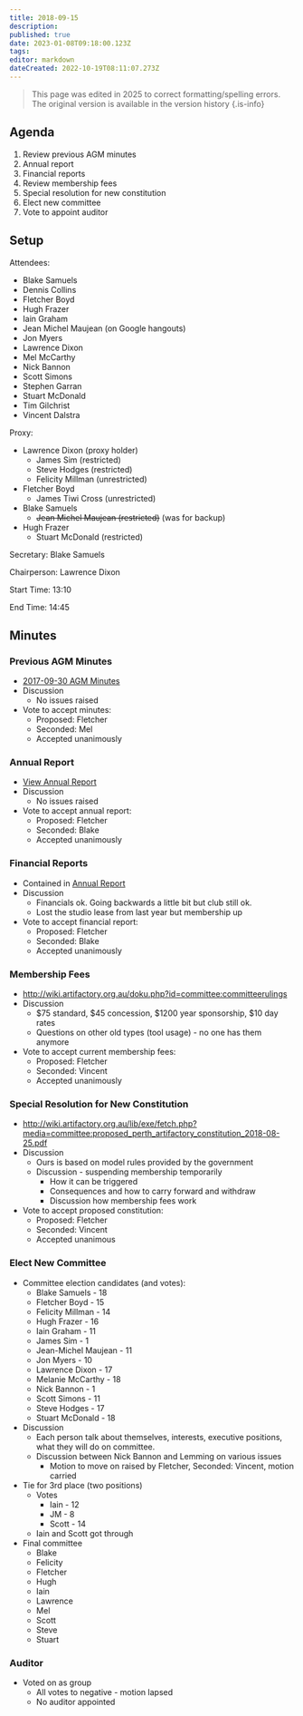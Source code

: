 ```yaml
---
title: 2018-09-15
description: 
published: true
date: 2023-01-08T09:18:00.123Z
tags: 
editor: markdown
dateCreated: 2022-10-19T08:11:07.273Z
---
```


> This page was edited in 2025 to correct formatting/spelling errors. The original version is available in the version history
{.is-info}

## Agenda

1. Review previous AGM minutes
2. Annual report
3. Financial reports
4. Review membership fees
5. Special resolution for new constitution
6. Elect new committee
7. Vote to appoint auditor

## Setup

Attendees:

- Blake Samuels
- Dennis Collins
- Fletcher Boyd
- Hugh Frazer
- Iain Graham
- Jean Michel Maujean (on Google hangouts)
- Jon Myers
- Lawrence Dixon
- Mel McCarthy
- Nick Bannon
- Scott Simons
- Stephen Garran
- Stuart McDonald
- Tim Gilchrist
- Vincent Dalstra

Proxy:

- Lawrence Dixon (proxy holder)
  - James Sim (restricted)
  - Steve Hodges (restricted)
  - Felicity Millman (unrestricted)
- Fletcher Boyd
  - James Tiwi Cross (unrestricted)
- Blake Samuels
  - ~~Jean Michel Maujean (restricted)~~ (was for backup)
- Hugh Frazer
  - Stuart McDonald (restricted)

Secretary: Blake Samuels

Chairperson: Lawrence Dixon

Start Time: 13:10

End Time: 14:45

## Minutes

### Previous AGM Minutes

- [2017-09-30 AGM Minutes](/minutes/AGM/2017-09-30)
- Discussion
  - No issues raised
- Vote to accept minutes:
  - Proposed: Fletcher
  - Seconded: Mel
  - Accepted unanimously

### Annual Report

- [View Annual Report](/docs/committee/perth_artifactory_annual_report_2017-2018.pdf)
- Discussion
  - No issues raised
- Vote to accept annual report:
  - Proposed: Fletcher
  - Seconded: Blake
  - Accepted unanimously

### Financial Reports

- Contained in [Annual Report](/docs/committee/perth_artifactory_annual_report_2017-2018.pdf)
- Discussion
  - Financials ok. Going backwards a little bit but club still ok.
  - Lost the studio lease from last year but membership up
- Vote to accept financial report:
  - Proposed: Fletcher
  - Seconded: Blake
  - Accepted unanimously

### Membership Fees

- <http://wiki.artifactory.org.au/doku.php?id=committee:committeerulings>
- Discussion
  - \$75 standard, \$45 concession, \$1200 year sponsorship, \$10 day rates
  - Questions on other old types (tool usage) - no one has them anymore
- Vote to accept current membership fees:
  - Proposed: Fletcher
  - Seconded: Vincent
  - Accepted unanimously

### Special Resolution for New Constitution

- <http://wiki.artifactory.org.au/lib/exe/fetch.php?media=committee:proposed_perth_artifactory_constitution_2018-08-25.pdf>
- Discussion
  - Ours is based on model rules provided by the government
  - Discussion - suspending membership temporarily
    - How it can be triggered
    - Consequences and how to carry forward and withdraw
    - Discussion how membership fees work
- Vote to accept proposed constitution:
  - Proposed: Fletcher
  - Seconded: Vincent
  - Accepted unanimous

### Elect New Committee

- Committee election candidates (and votes):
  - Blake Samuels - 18
  - Fletcher Boyd - 15
  - Felicity Millman - 14
  - Hugh Frazer - 16
  - Iain Graham - 11
  - James Sim - 1
  - Jean-Michel Maujean - 11
  - Jon Myers - 10
  - Lawrence Dixon - 17
  - Melanie McCarthy - 18
  - Nick Bannon - 1
  - Scott Simons - 11
  - Steve Hodges - 17
  - Stuart McDonald - 18
- Discussion
  - Each person talk about themselves, interests, executive positions, what they will do on committee.
  - Discussion between Nick Bannon and Lemming on various issues
    - Motion to move on raised by Fletcher, Seconded: Vincent, motion carried
- Tie for 3rd place (two positions)
  - Votes
    - Iain - 12
    - JM - 8
    - Scott - 14
  - Iain and Scott got through
- Final committee
  - Blake
  - Felicity
  - Fletcher
  - Hugh
  - Iain
  - Lawrence
  - Mel
  - Scott
  - Steve
  - Stuart

### Auditor

- Voted on as group
  - All votes to negative - motion lapsed
  - No auditor appointed
